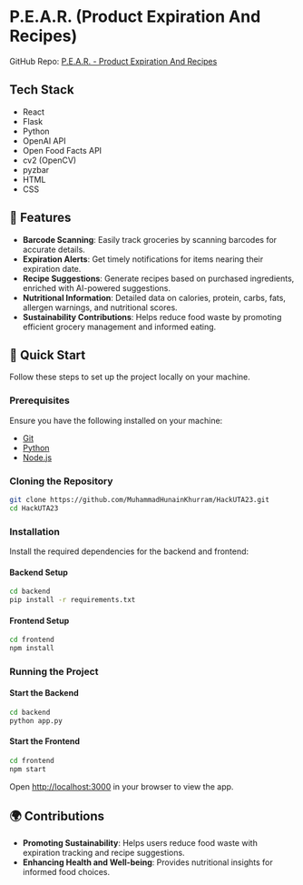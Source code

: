 # P.E.A.R. (Product Expiration And Recipes)

GitHub Repo: [P.E.A.R. - Product Expiration And Recipes](https://github.com/MuhammadHunainKhurram/HackUTA23)

## <a name="tech-stack">Tech Stack</a>

- React
- Flask
- Python
- OpenAI API
- Open Food Facts API
- cv2 (OpenCV)
- pyzbar
- HTML
- CSS

## <a name="features">🔋 Features</a>

- **Barcode Scanning**: Easily track groceries by scanning barcodes for accurate details.  
- **Expiration Alerts**: Get timely notifications for items nearing their expiration date.  
- **Recipe Suggestions**: Generate recipes based on purchased ingredients, enriched with AI-powered suggestions.  
- **Nutritional Information**: Detailed data on calories, protein, carbs, fats, allergen warnings, and nutritional scores.  
- **Sustainability Contributions**: Helps reduce food waste by promoting efficient grocery management and informed eating.

## <a name="quick-start">🤸 Quick Start</a>

Follow these steps to set up the project locally on your machine.

### **Prerequisites**

Ensure you have the following installed on your machine:

- [Git](https://git-scm.com/)
- [Python](https://www.python.org/)
- [Node.js](https://nodejs.org/en)

### **Cloning the Repository**

```bash
git clone https://github.com/MuhammadHunainKhurram/HackUTA23.git
cd HackUTA23
```

### **Installation**

Install the required dependencies for the backend and frontend:

#### Backend Setup
```bash
cd backend
pip install -r requirements.txt
```

#### Frontend Setup
```bash
cd frontend
npm install
```

### **Running the Project**

#### Start the Backend
```bash
cd backend
python app.py
```

#### Start the Frontend
```bash
cd frontend
npm start
```

Open [http://localhost:3000](http://localhost:3000) in your browser to view the app.

## <a name="contributions">🌍 Contributions</a>

- **Promoting Sustainability**: Helps users reduce food waste with expiration tracking and recipe suggestions.
- **Enhancing Health and Well-being**: Provides nutritional insights for informed food choices.
